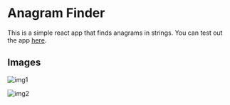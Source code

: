 # Anagram Finder

This is a simple react app that finds anagrams in strings. You can test out the app [here](https://gubareve.github.io/anagrams/).

## Images

![img1](https://i.imgur.com/9mJDjn9.png)

![img2](https://i.imgur.com/nsT2eHh.png)
